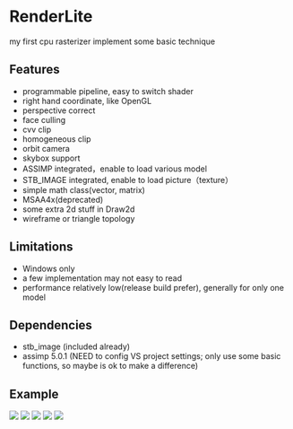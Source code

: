 # RenderLite

my first cpu rasterizer
implement some basic technique

## Features
- programmable pipeline, easy to switch shader
- right hand coordinate, like OpenGL
- perspective correct
- face culling 
- cvv clip
- homogeneous clip
- orbit camera
- skybox support
- ASSIMP integrated，enable to load various model
- STB_IMAGE integrated, enable to load picture（texture）
- simple math class(vector, matrix)
- MSAA4x(deprecated)
- some extra 2d stuff in Draw2d
- wireframe or triangle topology

## Limitations
- Windows only
- a few implementation may not easy to read
- performance relatively low(release build prefer), generally for only one model

## Dependencies
- stb_image (included already)
- assimp 5.0.1 (NEED to config VS project settings; only use some basic functions, so maybe is ok to make a difference)


## Example
![](https://s2.loli.net/2022/01/13/W8JOG9IFoQtTpng.png)
![](https://s2.loli.net/2022/01/13/BVHzdfvrlnwGXUj.png)
![](https://s2.loli.net/2022/01/13/H8VPUFnsTm2cbXB.png)
![](https://s2.loli.net/2022/01/13/7aMgxlNYSjcXUQP.png)
![](https://i.loli.net/2021/10/06/yvRCPYsD4NwQ13L.png)

